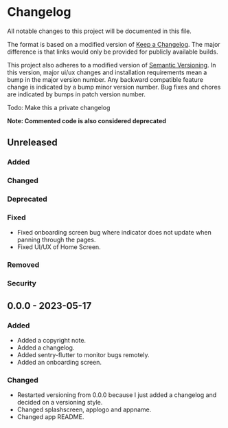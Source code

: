 # Changelog

All notable changes to this project will be documented in this file.

The format is based on a modified version of [Keep a Changelog](https://keepachangelog.com/en/1.0.0/). The major difference is that links would only be provided for publicly available builds.

This project also adheres to a modified version of [Semantic Versioning](https://semver.org/spec/v2.0.0.html). In this version, major ui/ux changes and installation requirements mean a bump in the major version number. Any backward compatible feature change is indicated by a bump minor version number. Bug fixes and chores are indicated by bumps in patch version number.

Todo: Make this a private changelog

**Note: Commented code is also considered deprecated**

## Unreleased

### Added
### Changed
### Deprecated
### Fixed

- Fixed onboarding screen bug where indicator does not update when panning through the pages.
- Fixed UI/UX of Home Screen.

### Removed
### Security

## 0.0.0 - 2023-05-17

### Added

- Added a copyright note.
- Added a changelog.
- Added sentry-flutter to monitor bugs remotely.
- Added an onboarding screen.

### Changed

- Restarted versioning from 0.0.0 because I just added a changelog and decided on a versioning style.
- Changed splashscreen, applogo and appname.
- Changed app README.
